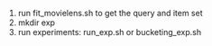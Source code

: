 1. run fit\_movielens.sh to get the query and item set
1. mkdir exp
1. run experiments: run\_exp.sh or bucketing\_exp.sh
